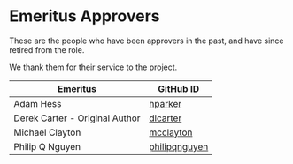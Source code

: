 # Emeritus Approvers

These are the people who have been approvers in the past, and have since retired from the role.

We thank them for their service to the project.

| Emeritus | GitHub ID |
| -------- | --------- |
| Adam Hess | [hparker](https://github.com/hparker) |
| Derek Carter - Original Author | [dlcarter](https://github.com/dlcarter) |
| Michael Clayton| [mcclayton](https://github.com/mcclayton) |
| Philip Q Nguyen | [philipqnguyen](https://github.com/philipqnguyen) |
